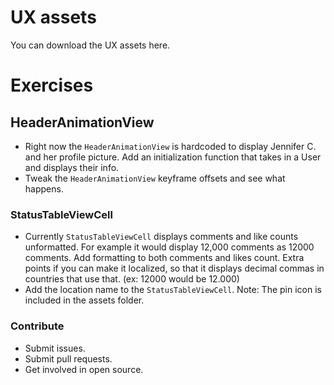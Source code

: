 # UX assets
You can download the UX assets here.

# Exercises

## HeaderAnimationView
* Right now the `HeaderAnimationView` is hardcoded to display Jennifer C. and her profile picture. Add an initialization function that takes in a User and displays their info.
* Tweak the `HeaderAnimationView` keyframe offsets and see what happens.

### StatusTableViewCell
* Currently `StatusTableViewCell` displays comments and like counts unformatted. For example it would display 12,000 comments as 12000 comments. Add formatting to both comments and likes count. Extra points if you can make it localized, so that it displays decimal commas in countries that use that. (ex: 12000 would be 12.000)
* Add the location name to the `StatusTableViewCell`. Note: The pin icon is included in the assets folder.

### Contribute
* Submit issues.
* Submit pull requests.
* Get involved in open source.
